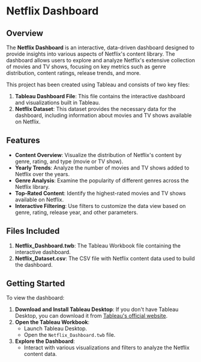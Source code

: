 # Netflix Dashboard

## Overview

The **Netflix Dashboard** is an interactive, data-driven dashboard designed to provide insights into various aspects of Netflix's content library. The dashboard allows users to explore and analyze Netflix's extensive collection of movies and TV shows, focusing on key metrics such as genre distribution, content ratings, release trends, and more.

This project has been created using Tableau and consists of two key files:

1. **Tableau Dashboard File**: This file contains the interactive dashboard and visualizations built in Tableau.
2. **Netflix Dataset**: This dataset provides the necessary data for the dashboard, including information about movies and TV shows available on Netflix.

## Features

- **Content Overview**: Visualize the distribution of Netflix's content by genre, rating, and type (movie or TV show).
- **Yearly Trends**: Analyze the number of movies and TV shows added to Netflix over the years.
- **Genre Analysis**: Examine the popularity of different genres across the Netflix library.
- **Top-Rated Content**: Identify the highest-rated movies and TV shows available on Netflix.
- **Interactive Filtering**: Use filters to customize the data view based on genre, rating, release year, and other parameters.

## Files Included

1. **Netflix_Dashboard.twb**: The Tableau Workbook file containing the interactive dashboard.
2. **Netflix_Dataset.csv**: The CSV file with Netflix content data used to build the dashboard.

## Getting Started

To view the dashboard:

1. **Download and Install Tableau Desktop**: If you don't have Tableau Desktop, you can download it from [Tableau's official website](https://www.tableau.com/products/desktop).
2. **Open the Tableau Workbook**:
   - Launch Tableau Desktop.
   - Open the `Netflix_Dashboard.twb` file.
3. **Explore the Dashboard**:
   - Interact with various visualizations and filters to analyze the Netflix content data.


